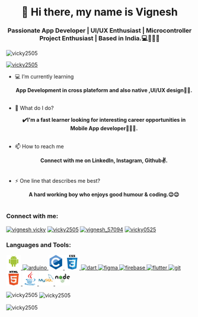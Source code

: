 <h1 align="center">👋 Hi there, my name is Vignesh</h1>
<h3 align="center">Passionate App Developer | UI/UX Enthusiast | Microcontroller Project Enthusiast | Based in India.💻👨‍💻✨</h3>

<p align="left"> <img src="https://komarev.com/ghpvc/?username=vicky2505&label=Profile%20views&color=0e75b6&style=flat" alt="vicky2505" /> </p>

<p align="left"> <a href="https://github.com/ryo-ma/github-profile-trophy"><img src="https://github-profile-trophy.vercel.app/?username=vicky2505" alt="vicky2505" /></a> </p>

- 💻 I’m currently learning<br><center>**App Development in cross plateform and also native ,UI/UX design👨‍💻.**</center></br>

- 🌱 What do I do?<br><center>**✔️I'm a fast learner looking for interesting career opportunities in Mobile App developer👨‍💻📱.**</center></br>

- 📫 How to reach me<br><center>**Connect with me on LinkedIn, Instagram, Github✌️.**</center></br>

- ⚡ One line that describes me best?<br><center>**A hard working boy who enjoys good humour & coding.😉😉**</center></br>


<h3 align="left">Connect with me:</h3>
<p align="left">
<a href="https://linkedin.com/in/vignesh vicky" target="blank"><img align="center" src="https://raw.githubusercontent.com/rahuldkjain/github-profile-readme-generator/master/src/images/icons/Social/linked-in-alt.svg" alt="vignesh vicky" height="30" width="40" /></a>
<a href="https://github.com/vicky2505" target="blank"><img align="center" src="https://raw.githubusercontent.com/rahuldkjain/github-profile-readme-generator/master/src/images/icons/Social/github.svg" alt="vicky2505" height="30" width="40" /></a>
<a href="https://instagram.com/appwhiz_artistry" target="blank"><img align="center" src="https://raw.githubusercontent.com/rahuldkjain/github-profile-readme-generator/master/src/images/icons/Social/instagram.svg" alt="vignesh_57094" height="30" width="40" /></a>
<a href="https://kaggle.com/vicky0525" target="blank"><img align="center" src="https://raw.githubusercontent.com/rahuldkjain/github-profile-readme-generator/master/src/images/icons/Social/kaggle.svg" alt="vicky0525" height="30" width="40" /></a>
</p>

<h3 align="left">Languages and Tools:</h3>
<p align="left"> <a href="https://developer.android.com" target="_blank" rel="noreferrer"> <img src="https://raw.githubusercontent.com/devicons/devicon/master/icons/android/android-original-wordmark.svg" alt="android" width="40" height="40"/> </a> <a href="https://www.arduino.cc/" target="_blank" rel="noreferrer"> <img src="https://cdn.worldvectorlogo.com/logos/arduino-1.svg" alt="arduino" width="40" height="40"/> </a> <a href="https://www.cprogramming.com/" target="_blank" rel="noreferrer"> <img src="https://raw.githubusercontent.com/devicons/devicon/master/icons/c/c-original.svg" alt="c" width="40" height="40"/> </a> <a href="https://www.w3schools.com/css/" target="_blank" rel="noreferrer"> <img src="https://raw.githubusercontent.com/devicons/devicon/master/icons/css3/css3-original-wordmark.svg" alt="css3" width="40" height="40"/> </a> <a href="https://dart.dev" target="_blank" rel="noreferrer"> <img src="https://www.vectorlogo.zone/logos/dartlang/dartlang-icon.svg" alt="dart" width="40" height="40"/> </a> <a href="https://www.figma.com/" target="_blank" rel="noreferrer"> <img src="https://www.vectorlogo.zone/logos/figma/figma-icon.svg" alt="figma" width="40" height="40"/> </a> <a href="https://firebase.google.com/" target="_blank" rel="noreferrer"> <img src="https://www.vectorlogo.zone/logos/firebase/firebase-icon.svg" alt="firebase" width="40" height="40"/> </a> <a href="https://flutter.dev" target="_blank" rel="noreferrer"> <img src="https://www.vectorlogo.zone/logos/flutterio/flutterio-icon.svg" alt="flutter" width="40" height="40"/> </a> <a href="https://git-scm.com/" target="_blank" rel="noreferrer"> <img src="https://www.vectorlogo.zone/logos/git-scm/git-scm-icon.svg" alt="git" width="40" height="40"/> </a> <a href="https://www.w3.org/html/" target="_blank" rel="noreferrer"> <img src="https://raw.githubusercontent.com/devicons/devicon/master/icons/html5/html5-original-wordmark.svg" alt="html5" width="40" height="40"/> </a> <a href="https://www.java.com" target="_blank" rel="noreferrer"> <img src="https://raw.githubusercontent.com/devicons/devicon/master/icons/java/java-original.svg" alt="java" width="40" height="40"/> </a> <a href="https://www.mysql.com/" target="_blank" rel="noreferrer"> <img src="https://raw.githubusercontent.com/devicons/devicon/master/icons/mysql/mysql-original-wordmark.svg" alt="mysql" width="40" height="40"/> </a> <a href="https://nodejs.org" target="_blank" rel="noreferrer"> <img src="https://raw.githubusercontent.com/devicons/devicon/master/icons/nodejs/nodejs-original-wordmark.svg" alt="nodejs" width="40" height="40"/> </a> </p>


<p><img align="left" src="https://github-readme-stats.vercel.app/api/top-langs?username=vicky2505&show_icons=true&locale=en&layout=compact" alt="vicky2505" /></p>

<p>&nbsp;<img align="center" src="https://github-readme-stats.vercel.app/api?username=vicky2505&show_icons=true&locale=en" alt="vicky2505" /></p>

<p><img align="center" src="https://github-readme-streak-stats.herokuapp.com/?user=vicky2505&" alt="vicky2505" /></p>
